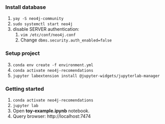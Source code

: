 ### Install database
1. `yay -S neo4j-community`
2. `sudo systemctl start neo4j`
3. disable SERVER authentication:
     1. `vim /etc/conf/neo4j.conf`
     2. Change `dbms.security.auth_enabled=false`

### Setup project
3. `conda env create -f environment.yml`
4. `conda activate neo4j-recomendations`
5. `jupyter labextension install @jupyter-widgets/jupyterlab-manager`


### Getting started

1. `conda activate neo4j-recomendations`
2. `jupyter lab`
3. Open **toy-example.ipynb** notebook.
4. Query browser: http://localhost:7474
